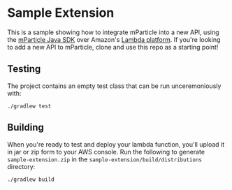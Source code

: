 # Sample Extension

This is a sample showing how to integrate mParticle into a new API, using the [mParticle Java SDK](https://github.com/mParticle/mparticle-sdk-java) over Amazon's [Lambda platform](https://aws.amazon.com/lambda/). If you're looking to add a new API to mParticle, clone and use this repo as a starting point!

## Testing

The project contains an empty test class that can be run unceremoniously with:

    ./gradlew test

## Building

When you're ready to test and deploy your lambda function, you'll upload it in jar or zip form to your AWS console. Run the following to generate `sample-extension.zip` in the `sample-extension/build/distributions` directory:

    ./gradlew build
